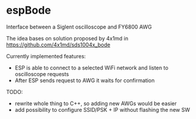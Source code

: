 # espBode
Interface between a Siglent oscilloscope and FY6800 AWG

The idea bases on solution proposed by 4x1md in https://github.com/4x1md/sds1004x_bode

Currently implemented features:
 - ESP is able to connect to a selected WiFi network and listen to oscilloscope requests
 - After ESP sends request to AWG it waits for confirmation

TODO:
 - rewrite whole thing to C++, so adding new AWGs would be easier
 - add possibility to configure SSID/PSK + IP without flashing the new SW
